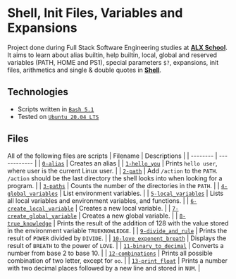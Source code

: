 # Shell, Init Files, Variables and Expansions
Project done during Full Stack Software Engineering studies at [**ALX School**](https://www.alxafrica.com/). It aims to learn about alias builtin, help builtin, local, global and reserved variables (PATH, HOME and PS1), special parameters `$?`, expansions, init files, arithmetics  and single & double quotes in [**Shell**](https://www.shellscript.sh/).

## Technologies
* Scripts written in [`Bash 5.1`](https://www.gnu.org/software/bash/)
* Tested on [`Ubuntu 20.04 LTS`](https://ubuntu.com/download/desktop)

## Files
All of the following files are scripts
| Filename | Descriptions |
| -------- | ------------ |
| [`0-alias`](0-alias) | Creates an alias |
| [`1-hello_you`](1-hello_you) | Prints `hello user`, where user is the current Linux user. |
| [`2-path`](2-path) | Add `/action` to the `PATH`. `/action` should be the last directory the shell looks into when looking for a program. |
| [`3-paths`](3-paths) | Counts the number of the directories in the `PATH`. |
| [`4-global_variables`](4-global_variables) | List environment variables. |
| [`5-local_variables`](5-local_variables) | Lists all local variables and environment variables, and functions. |
| [`6-create_local_variable`](6-create_loval_variable) | Creates a new local variable. |
| [`7-create_global_variable`](7-create_global_variable) | Creates a new global variable. |
| [`8-true_knowledge`](8-true_knowledge) | Prints the result of the addition of 128 with the value stored in the environment variable `TRUEKNOWLEDGE`. |
| [`9-divide_and_rule`](9-divide_and_rule) | Prints the result of `POWER` divided by `DIVIDE`. |
| [`10-love_exponent_breath`](10-love_exponent_breath) | Displays the result of `BREATH` to the power of `LOVE`. |
| [`11-binary_to_decimal`](11-binary_to_decimal) | Converts a number from base 2 to base 10. |
| [`12-combinations`](12-combinations) | Prints all possible combination of two letter, except for `oo`. |
| [`13-print_float`](13-print_float) | Prints a number with two decimal places followed by a new line and stored in `NUM`. |
